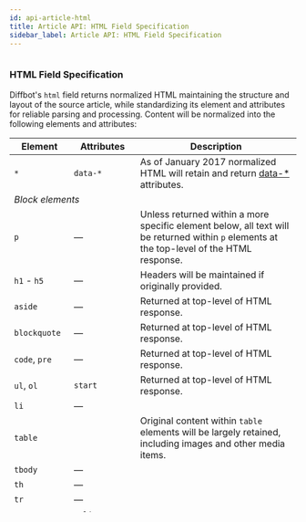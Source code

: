 ```yaml
---
id: api-article-html
title: Article API: HTML Field Specification
sidebar_label: Article API: HTML Field Specification
---
```


<div id="docBody" style="overflow-y:scroll;height:800px;">
            <h3 id="htmlspec">HTML Field Specification</h3>
<p>Diffbot's <code>html</code> field returns normalized HTML maintaining the structure and layout of the source article, while standardizing its element and attributes for reliable parsing and processing. Content will be normalized into the following elements and attributes:

  </p>
<table class="controls table table-bordered" border="0" cellpadding="5">
  <thead>
  <tr>
    <th>Element</th>
    <th>Attributes</th>
    <th>Description</th>
  </tr>
</thead>
  <tbody>
  <tr>
    <td><code>*</code></td>
    <td><code>data-*</code></td>
    <td>As of January 2017 normalized HTML will retain and return <a href="http://www.w3schools.com/tags/att_global_data.asp" target="_blank">data-*</a> attributes.</td>
  </tr>
  <tr>
    <td colspan="3"><em>Block elements</em></td>
  </tr>
  <tr>
    <td><code>p</code></td>
    <td class="empty">—</td>
    <td>Unless returned within a more specific element below, all text will be returned within <code>p</code> elements at the top-level of the HTML response.</td>
  </tr>
  <tr>
    <td>
<code>h1</code> - <code>h5</code>
</td>
    <td class="empty">—</td>
    <td>Headers will be maintained if originally provided.</td>
  </tr>
  <tr>
    <td><code>aside</code></td>
    <td class="empty">—</td>
    <td>Returned at top-level of HTML response.</td>
  </tr>
  <tr>
    <td><code>blockquote</code></td>
    <td class="empty">—</td>
    <td>Returned at top-level of HTML response.</td>
  </tr>
  <tr>
    <td>
<code>code</code>, <code>pre</code>
</td>
    <td class="empty">—</td>
    <td>Returned at top-level of HTML response.</td>
  </tr>
  <tr>
    <td>
<code>ul</code>, <code>ol</code>
</td>
    <td class="empty"><code>start</code></td>
    <td>Returned at top-level of HTML response.</td>
  </tr>
  <tr>
    <td class="indent"><code>li</code></td>
    <td class="empty">—</td>
    <td></td>
  </tr>
  <tr>
    <td><code>table</code></td>
    <td></td>
    <td>Original content within <code>table</code> elements will be largely retained, including images and other media items.</td>
  </tr>
  <tr>
    <td class="indent"><code>tbody</code></td>
    <td class="empty">—</td>
    <td></td>
  </tr>
   <tr>
    <td class="indent"><code>th</code></td>
    <td class="empty">—</td>
    <td></td>
  </tr>
   <tr>
    <td class="indent"><code>tr</code></td>
    <td class="empty">—</td>
    <td></td>
  </tr>
   <tr>
    <td class="indent"><code>td</code></td>
    <td>
<code>valign</code>, <code>colspan</code>
</td>
    <td></td>
  </tr>
  <tr>
    <td><code>dl</code></td>
    <td class="empty">—</td>
    <td>Returned at top-level of HTML response.</td>
  </tr>
   <tr>
    <td class="indent"><code>dt</code></td>
    <td class="empty">—</td>
    <td></td>
  </tr>
   <tr>
    <td class="indent"><code>dd</code></td>
    <td class="empty">—</td>
    <td></td>
  </tr>
  <tr><td colspan="3"><em>Inline elements</em></td></tr>
  <tr>
    <td><code>br</code></td>
    <td class="empty">—</td>
    <td>Single linebreaks entities will be maintained in markup and returned as <code>&lt;br&gt;</code>. Double-linebreaks will be removed and surrounding content will be returned within <code>p</code> block elements.</td>
  </tr>
  <tr>
    <td>
<code>b</code>, <code>strong</code>
</td>
    <td class="empty">—</td>
    <td>Inline emphasis tags will be retained inside of other elements.</td>
  </tr>
  <tr>
    <td>
<code>i</code>, <code>em</code>
</td>
    <td class="empty">—</td>
    <td></td>
  </tr>
  <tr>
    <td><code>u</code></td>
    <td class="empty">—</td>
    <td></td>
  </tr>
  <tr>
    <td><code>sup</code></td>
    <td class="empty">—</td>
    <td></td>
  </tr>
  <tr>
    <td><code>sub</code></td>
    <td class="empty">—</td>
    <td></td>
  </tr>
  <tr>
    <td><code>a</code></td>
    <td><code>href</code></td>
    <td>Anchor tags and their <code>href</code> values will be retained.</td>
  </tr>
  <tr><td colspan="3"><em>Media</em></td></tr>
  <tr>
    <td><code>figure</code></td>
    <td class="empty">—</td>
    <td>Media elements will be returned at the top-level of the HTML content and contained within <code>figure</code> tags.</td>
  </tr>
  <tr>
    <td><code>img</code></td>
    <td>
<code>src</code>, <code>alt</code>, <code>srcset</code>, <code>sizes</code>
</td>
    <td>Image layout specifics (floats, etc.) and CSS-specified widths/heights will be discarded.</td>
  </tr>
  <tr>
    <td>
<code>video</code>/<code>audio</code>
</td>
    <td><code>src</code></td>
    <td>The child <code>source</code> elements within <code>video</code> and <code>audio</code> elements will be retained along with the <code>type</code> attribute, if provided.</td>
  </tr>
  <tr>
    <td class="indent"><code>source</code></td>
    <td>
<code>src</code>, <code>type</code>, <code>srcset</code>, <code>sizes</code>
</td>
    <td></td>
  </tr>
  <tr>
    <td><code>figcaption</code></td>
    <td class="empty">—</td>
    <td>If present, media captions will be returned as <code>figcaption</code> elements within the <code>figure</code> container.</td>
  </tr>
  <tr>
    <td><code>iframe</code></td>
    <td>
<code>src</code>, <code>frameborder</code>
</td>
    <td></td>
  </tr>
  <tr>
    <td>
<code>embed</code>, <code>object</code>
</td>
    <td>
<code>src</code>, <code>type</code>
</td>
    <td></td>
  </tr>
  </tbody>
  </table>

<h3 id="htmlspec">Example HTML Response</h3>
<pre>
&lt;p&gt;Diffbot's human wranglers are proud today to announce the release of our newest product: an API for... products!&lt;/p&gt;

&lt;p&gt;The &lt;a href="http://www.diffbot.com/products/automatic/product"&gt;Product API&lt;/a&gt; can be used for extracting clean, structured data from any e-commerce product page. It automatically makes available all the product data you'd expect: price, discount/savings amount, shipping cost, product description, any relevant product images, SKU and/or other product IDs.&lt;/p&gt;

&lt;p&gt;Even cooler: pair the Product API with &lt;a href="http://www.diffbot.com/products/crawlbot"&gt;Crawlbot&lt;/a&gt;, our intelligent site-spidering tool, and let Diffbot determine which pages are products, then automatically structure the entire catalog. Here's a quick demonstration of Crawlbot at work:&lt;/p&gt;

&lt;figure&gt;
  &lt;iframe frameborder="0" src="http://www.youtube.com/embed/lfcri5ungRo?feature=oembed"&gt;&lt;/iframe&gt;
&lt;/figure&gt;

&lt;p&gt;We've developed the Product API over the course of two years, building upon our core vision technology that's extracted structured data from billions of web pages, and training our machine learning systems using data from tens of thousands of unique shopping sites. We can't wait for you to try it out.&lt;/p&gt;

&lt;p&gt;What are you waiting for? Check out the &lt;a href="http://www.diffbot.com/products/automatic/product"&gt;Product API documentation&lt;/a&gt; and dive on in! If you need a token, check out our &lt;a href="http://www.diffbot.com/pricing"&gt;pricing and plans&lt;/a&gt; (including our Free plan).&lt;/p&gt;

&lt;p&gt;Questions? Hit us up at &lt;a href="mailto:support@diffbot.com"&gt;support@diffbot.com&lt;/a&gt;.&lt;/p&gt;
</pre>

            </div>